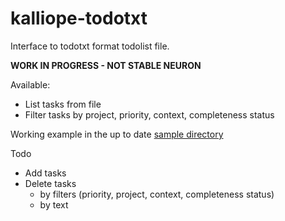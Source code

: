 # kalliope-todotxt

Interface to todotxt format todolist file.

**WORK IN PROGRESS - NOT STABLE NEURON**

Available:
* List tasks from file
* Filter tasks by project, priority, context, completeness status

Working example in the up to date [sample directory](https://github.com/bacardi55/kalliope-todotxt/tree/master/samples)

Todo
* Add tasks
* Delete tasks
  * by filters (priority, project, context, completeness status)
  * by text
